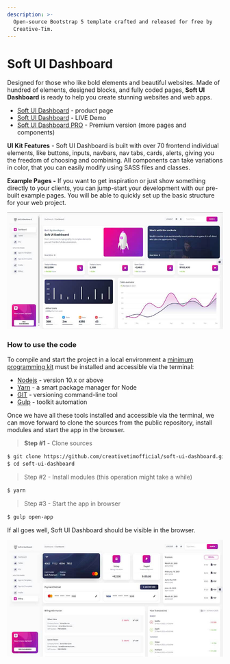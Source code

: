 ```yaml
---
description: >-
  Open-source Bootstrap 5 template crafted and released for free by
  Creative-Tim.
---
```


# Soft UI Dashboard

Designed for those who like bold elements and beautiful websites. Made of hundred of elements, designed blocks, and fully coded pages, **Soft UI Dashboard** is ready to help you create stunning websites and web apps.

* [Soft UI Dashboard](https://bit.ly/2Q1uIfK) - product page
* [Soft UI Dashboard](https://bit.ly/3dLM7CE) - LIVE Demo
* [Soft UI Dashboard PRO](soft-ui-dashboard-pro.md) - Premium version (more pages and components)

**UI Kit Features** - Soft UI Dashboard is built with over 70 frontend individual elements, like buttons, inputs, navbars, nav tabs, cards, alerts, giving you the freedom of choosing and combining. All components can take variations in color, that you can easily modify using SASS files and classes.

**Example Pages -** If you want to get inspiration or just show something directly to your clients, you can jump-start your development with our pre-built example pages. You will be able to quickly set up the basic structure for your web project.

![Soft UI Dashboard - Bootstrap 5 Template.](../../.gitbook/assets/soft-ui-dashboard-page-dashboard.jpg)

### How to use the code

To compile and start the project in a local environment a [minimum programming kit](../tutorials/minimal-programming-kit.md) must be installed and accessible via the terminal:

* [Nodejs](https://nodejs.org/en/) - version 10.x or above
* [Yarn](https://yarnpkg.com/) - a smart package manager for Node
* [GIT](https://git-scm.com/) - versioning command-line tool
* [Gulp](https://gulpjs.com/) - toolkit automation

Once we have all these tools installed and accessible via the terminal, we can move forward to clone the sources from the public repository, install modules and start the app in the browser.

> **Step #1** - Clone sources

```bash
$ git clone https://github.com/creativetimofficial/soft-ui-dashboard.git
$ cd soft-ui-dashboard
```

> Step #2 - Install modules (this operation might take a while)

```bash
$ yarn 
```

> Step #3 - Start the app in browser

```bash
$ gulp open-app
```

If all goes well, Soft UI Dashboard should be visible in the browser.

![Soft UI Dashboard - Billing Page.](<../../.gitbook/assets/soft-ui-dashboard-page-billing (1).jpg>)
